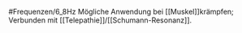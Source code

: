 #Frequenzen/6_8Hz
Mögliche Anwendung bei [[Muskel]]krämpfen; Verbunden mit [[Telepathie]]/[[Schumann-Resonanz]].